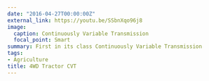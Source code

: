 ```yaml
---
date: "2016-04-27T00:00:00Z"
external_link: https://youtu.be/SSbnXqo96j8
image:
  caption: Continuously Variable Transmission
  focal_point: Smart
summary: First in its class Continuously Variable Transmission
tags:
- Agriculture
title: 4WD Tractor CVT
---
```

